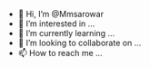- 👋 Hi, I’m @Mmsarowar
- 👀 I’m interested in ...
- 🌱 I’m currently learning ...
- 💞️ I’m looking to collaborate on ...
- 📫 How to reach me ...

<!---
Mmsarowar/Mmsarowar is a ✨ special ✨ repository because its `README.md` (this file) appears on your GitHub profile.
You can click the Preview link to take a look at your changes.
--->
